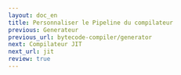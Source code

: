 ```yaml
---
layout: doc_en
title: Personnaliser le Pipeline du compilateur
previous: Generateur
previous_url: bytecode-compiler/generator
next: Compilateur JIT
next_url: jit
review: true
---
```


